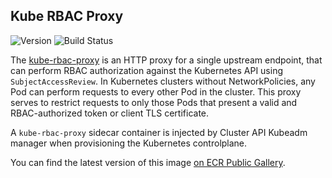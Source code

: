 ## **Kube RBAC Proxy**
![Version](https://img.shields.io/badge/version-v0.8.0-blue)
![Build Status](https://codebuild.us-west-2.amazonaws.com/badges?uuid=eyJlbmNyeXB0ZWREYXRhIjoiZUxRMjRTYUl6NEhJWkI1YVh5QVB3UitEY1dCcExLTUxGR21DQ0IySUZUTEI4N3I4NnMwbnIxUW9OZ1dudm9VdTRoaHVzUHhyMjNwek9wYXY3amh3NlFVPSIsIml2UGFyYW1ldGVyU3BlYyI6ImdSc3ZLZmpxM1BMYnd0dGwiLCJtYXRlcmlhbFNldFNlcmlhbCI6MX0%3D&branch=main)

The [kube-rbac-proxy](https://github.com/brancz/kube-rbac-proxy) is an HTTP proxy for a single upstream endpoint, that can perform RBAC authorization against the Kubernetes API using `SubjectAccessReview`. In Kubernetes clusters without NetworkPolicies, any Pod can perform requests to every other Pod in the cluster. This proxy serves to restrict requests to only those Pods that present a valid and RBAC-authorized token or client TLS certificate.

A `kube-rbac-proxy` sidecar container is injected by Cluster API Kubeadm manager when provisioning the Kubernetes controlplane.

You can find the latest version of this image [on ECR Public Gallery](https://gallery.ecr.aws/l0g8r8j6/brancz/kube-rbac-proxy).
